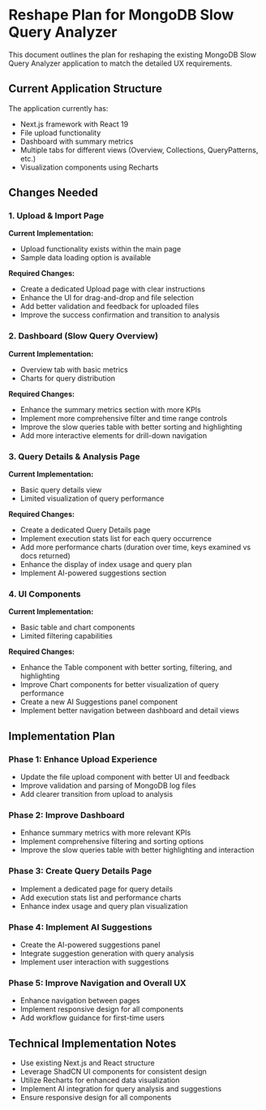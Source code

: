 # Reshape Plan for MongoDB Slow Query Analyzer

This document outlines the plan for reshaping the existing MongoDB Slow Query Analyzer application to match the detailed UX requirements.

## Current Application Structure

The application currently has:
- Next.js framework with React 19
- File upload functionality
- Dashboard with summary metrics
- Multiple tabs for different views (Overview, Collections, QueryPatterns, etc.)
- Visualization components using Recharts

## Changes Needed

### 1. Upload & Import Page

**Current Implementation:**
- Upload functionality exists within the main page
- Sample data loading option is available

**Required Changes:**
- Create a dedicated Upload page with clear instructions
- Enhance the UI for drag-and-drop and file selection
- Add better validation and feedback for uploaded files
- Improve the success confirmation and transition to analysis

### 2. Dashboard (Slow Query Overview)

**Current Implementation:**
- Overview tab with basic metrics
- Charts for query distribution

**Required Changes:**
- Enhance the summary metrics section with more KPIs
- Implement more comprehensive filter and time range controls
- Improve the slow queries table with better sorting and highlighting
- Add more interactive elements for drill-down navigation

### 3. Query Details & Analysis Page

**Current Implementation:**
- Basic query details view
- Limited visualization of query performance

**Required Changes:**
- Create a dedicated Query Details page
- Implement execution stats list for each query occurrence
- Add more performance charts (duration over time, keys examined vs docs returned)
- Enhance the display of index usage and query plan
- Implement AI-powered suggestions section

### 4. UI Components

**Current Implementation:**
- Basic table and chart components
- Limited filtering capabilities

**Required Changes:**
- Enhance the Table component with better sorting, filtering, and highlighting
- Improve Chart components for better visualization of query performance
- Create a new AI Suggestions panel component
- Implement better navigation between dashboard and detail views

## Implementation Plan

### Phase 1: Enhance Upload Experience
- Update the file upload component with better UI and feedback
- Improve validation and parsing of MongoDB log files
- Add clearer transition from upload to analysis

### Phase 2: Improve Dashboard
- Enhance summary metrics with more relevant KPIs
- Implement comprehensive filtering and sorting options
- Improve the slow queries table with better highlighting and interaction

### Phase 3: Create Query Details Page
- Implement a dedicated page for query details
- Add execution stats list and performance charts
- Enhance index usage and query plan visualization

### Phase 4: Implement AI Suggestions
- Create the AI-powered suggestions panel
- Integrate suggestion generation with query analysis
- Implement user interaction with suggestions

### Phase 5: Improve Navigation and Overall UX
- Enhance navigation between pages
- Implement responsive design for all components
- Add workflow guidance for first-time users

## Technical Implementation Notes

- Use existing Next.js and React structure
- Leverage ShadCN UI components for consistent design
- Utilize Recharts for enhanced data visualization
- Implement AI integration for query analysis and suggestions
- Ensure responsive design for all components 